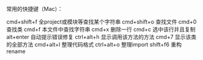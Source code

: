 常用的快捷键（Mac）：

cmd+shift+f 全project或模块等查找某个字符串
cmd+shift+o 查找文件
cmd+0 查找类
cmd+f 本文件中查找字符串
cmd+x 删除一行
cmd+c 选中该行并且复制
alt+enter 自动提示错误修复
ctrl+alt+h 显示调用该方法的方法
cmd+7 显示该类的全部方法
cmd+alt+l 整理代码格式
ctrl+alt+o 整理import
shift+f6 重构rename
